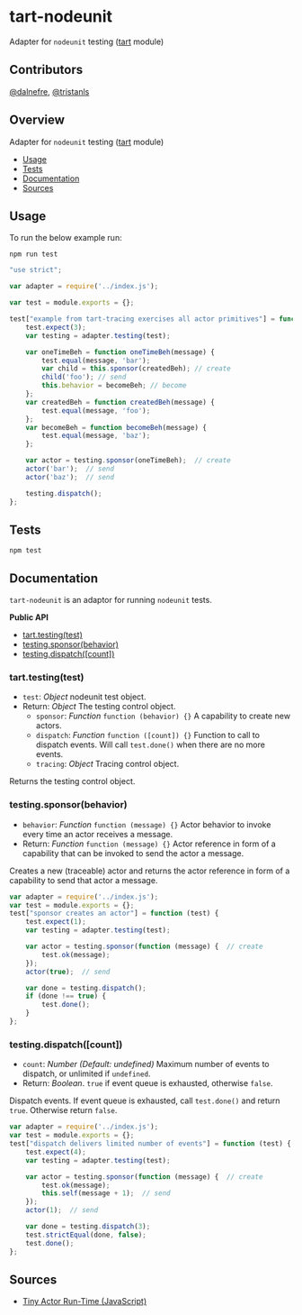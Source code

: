 # tart-nodeunit

Adapter for `nodeunit` testing ([tart](https://github.com/organix/tartjs) module)

## Contributors

[@dalnefre](https://github.com/dalnefre), [@tristanls](https://github.com/tristanls)

## Overview

Adapter for `nodeunit` testing ([tart](https://github.com/organix/tartjs) module)

  * [Usage](#usage)
  * [Tests](#tests)
  * [Documentation](#documentation)
  * [Sources](#sources)

## Usage

To run the below example run:

    npm run test

```javascript
"use strict";

var adapter = require('../index.js');

var test = module.exports = {};

test["example from tart-tracing exercises all actor primitives"] = function (test) {
    test.expect(3);
    var testing = adapter.testing(test);

    var oneTimeBeh = function oneTimeBeh(message) {
        test.equal(message, 'bar');
        var child = this.sponsor(createdBeh); // create
        child('foo'); // send
        this.behavior = becomeBeh; // become
    };
    var createdBeh = function createdBeh(message) {
        test.equal(message, 'foo');
    };
    var becomeBeh = function becomeBeh(message) {
        test.equal(message, 'baz');
    };

    var actor = testing.sponsor(oneTimeBeh);  // create
    actor('bar');  // send
    actor('baz');  // send

    testing.dispatch();
};
```

## Tests

    npm test

## Documentation

`tart-nodeunit` is an adaptor for running `nodeunit` tests.

**Public API**

  * [tart.testing(test)](#tarttestingtest)
  * [testing.sponsor(behavior)](#testingsponsorbehavior)
  * [testing.dispatch(\[count\])](#testingdispatchcount)

### tart.testing(test)

  * `test`: _Object_ nodeunit test object.
  * Return: _Object_ The testing control object.
    * `sponsor`: _Function_ `function (behavior) {}` A capability to create
        new actors.
    * `dispatch`: _Function_ `function ([count]) {}` Function to call to
        dispatch events.  Will call `test.done()` when there are no more events.
    * `tracing`: _Object_ Tracing control object.

Returns the testing control object.

### testing.sponsor(behavior)

  * `behavior`: _Function_ `function (message) {}` Actor behavior to invoke every time an actor receives a message.
  * Return: _Function_ `function (message) {}` Actor reference in form of a capability that can be invoked to send the actor a message.

Creates a new (traceable) actor and returns the actor reference in form of a capability to send that actor a message.

```javascript
var adapter = require('../index.js');
var test = module.exports = {};
test["sponsor creates an actor"] = function (test) {
    test.expect(1);
    var testing = adapter.testing(test);

    var actor = testing.sponsor(function (message) {  // create
        test.ok(message);
    });
    actor(true);  // send

    var done = testing.dispatch();
    if (done !== true) {
        test.done();
    }
};
```

### testing.dispatch(\[count\])

  * `count`: _Number_ _(Default: undefined)_ Maximum number of events to dispatch,
    or unlimited if `undefined`.
  * Return: _Boolean_. `true` if event queue is exhausted, otherwise `false`.

Dispatch events.
If event queue is exhausted, call `test.done()` and return `true`.
Otherwise return `false`.

```javascript
var adapter = require('../index.js');
var test = module.exports = {};
test["dispatch delivers limited number of events"] = function (test) {
    test.expect(4);
    var testing = adapter.testing(test);

    var actor = testing.sponsor(function (message) {  // create
        test.ok(message);
        this.self(message + 1);  // send
    });
    actor(1);  // send

    var done = testing.dispatch(3);
    test.strictEqual(done, false);
    test.done();
};
```

## Sources

  * [Tiny Actor Run-Time (JavaScript)](https://github.com/organix/tartjs)
